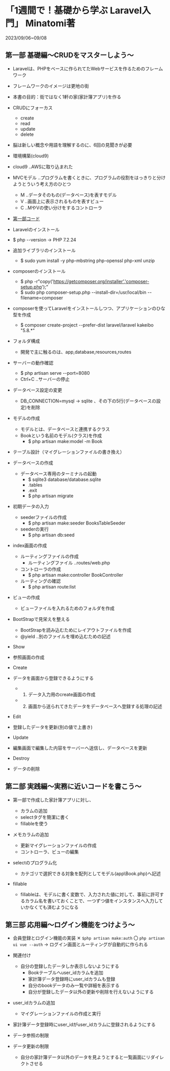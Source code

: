 # 「1週間で！基礎から学ぶ Laravel入門」 Minatomi著

2023/09/06~09/08

## 第一部 基礎編～CRUDをマスターしよう～

- Laravelは、PHPをベースに作られてたWebサービスを作るためのフレームワーク
- フレームワークのイメージは更地の街
- 本書の目的：街ではなく1軒の家(家計簿アプリ)を作る
- CRUDにフォーカス
  - create
  - read
  - update
  - delete
- 脳は新しい概念や用語を理解するのに、6回の見聞きが必要
- 環境構築(cloud9)
- cloud9 ..AWSに取り込まれた
- MVCモデル ..プログラムを書くときに、プログラムの役割をはっきりと分けようとういう考え方のひとつ
  - M ..データそのもの(データベース)を表すモデル
  - V ..画面上に表示されるものを表すビュー
  - C ..MやVの使い分けをするコントローラ
- [第一部コード](https://github.com/suotani/laravel-kakeibo/tree/Part1)

- Laravelのインストール
- $ php --version -> PHP 7.2.24
- 追加ライブラリのインストール
  - $ sudo yum install -y php-mbstring php-openssl php-xml unzip
- composerのインストール
  - $ php -r"copy('https://getcomposer.org/installer','composer-setup.php');"
  - $ sudo php composer-setup.php --install-dir=/usr/local/bin --filename=composer
- composerを使ってLaravelをインストールしつつ、アプリケーションのひな型を作成
  - $ composer create-project --prefer-dist laravel/laravel kakeibo "5.8.*"

- フォルダ構成
  - 開発で主に触るのは、app,database,resources,routes

- サーバーの動作確認
  - $ php artisan serve --port=8080
  - Ctrl+C ..サーバーの停止

- データベース設定の変更
  - DB_CONNECTION=mysql -> sqlite 、その下の5行(データベースの設定)を削除

- モデルの作成
  - モデルとは、データベースと連携するクラス
  - Bookという名前のモデル(クラス)を作成
    - $ php artisan make:model -m Book

- テーブル設計（マイグレーションファイルの書き換え）

- データベースの作成
  - データベース専用のターミナルの起動
    - $ sqlite3 database/database.sqlite
    - .tables
    - .exit
    - $ php artisan migrate

- 初期データの入力
  - seederファイルの作成
    - $ php artisan make:seeder BooksTableSeeder
  - seederの実行
    - $ php artisan db:seed

- index画面の作成
  - ルーティングファイルの作成
    - ルーティングファイル ..routes/web.php
  - コントローラの作成
    - $ php artisan make:controller BookController
  - ルーティングの確認
    - $ php artisan route:list

- ビューの作成
  - ビューファイルを入れるためのフォルダを作成

- BootStrapで見栄えを整える
  - BootStrapを読み込むためにレイアウトファイルを作成
  - @yield ..別のファイルを埋め込むための記述

- Show
- 参照画面の作成

- Create
- データを画面から登録できるようにする
  - 1. データ入力用のcreate画面の作成
  - 2. 画面から送られてきたデータをデータベースへ登録する処理の記述

- Edit
- 登録したデータを更新(別の値で上書き)

- Update
- 編集画面で編集した内容をサーバーへ送信し、データベースを更新

- Destroy
- データの削除

## 第二部 実践編～実務に近いコードを書こう～

- 第一部で作成した家計簿アプリに対し、
  - カラムの追加
  - selectタグを簡潔に書く
  - fillableを使う

- メモカラムの追加
  - 更新マイグレーションファイルの作成
  - コントローラ、ビューの編集

- selectのプログラム化
  - カテゴリで選択できる対象を配列としてモデル(app\Book.php)へ記述

- fillable
  - fillableは、モデルに書く変数で、入力された値に対して、事前に許可するカラム名を書いておくことで、一つずつ値をインスタンスへ入力していかなくても済むようになる

## 第三部 応用編～ログイン機能をつけよう～

- 会員登録とログイン機能の実装
  ✕ ``` $php artisan make:auth ``` 
  〇 ``` php artisan ui vue --auth ```
  -> ログイン画面とルーティングが自動的に作られる

- 関連付け
  - 自分の登録したデータしか表示しないようにする
    - Bookテーブルへuser_idカラムを追加
    - 家計簿データ登録時にuser_idカラムも登録
    - 自分のbookデータのみ一覧や詳細を表示する
    - 自分が登録したデータ以外の更新や削除を行えないようにする

- user_idカラムの追加
  - マイグレーションファイルの作成と実行

- 家計簿データ登録時にuser_idがuser_idカラムに登録されるようにする

- データ参照の制限

- データ更新の制限
  - 自分の家計簿データ以外のデータを見ようとすると一覧画面にリダイレクトさせる